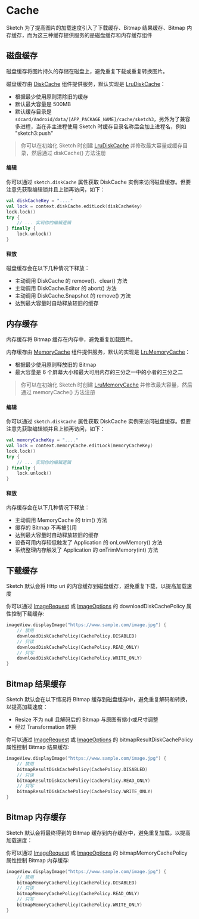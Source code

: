 # Cache

Sketch 为了提高图片的加载速度引入了下载缓存、Bitmap 结果缓存、Bitmap 内存缓存，而为这三种缓存提供服务的是磁盘缓存和内存缓存组件

## 磁盘缓存

磁盘缓存将图片持久的存储在磁盘上，避免重复下载或重复转换图片。

磁盘缓存由 [DiskCache] 组件提供服务，默认实现是 [LruDiskCache]：

* 根据最少使用原则清除旧的缓存
* 默认最大容量是 500MB
* 默认缓存目录是 `sdcard/Android/data/[APP_PACKAGE_NAME]/cache/sketch3`，另外为了兼容多进程，当在非主进程使用 Sketch
  时缓存目录名称后会加上进程名，例如 "sketch3:push"

> 你可以在初始化 Sketch 时创建 [LruDiskCache] 并修改最大容量或缓存目录，然后通过 diskCache() 方法注册

#### 编辑

你可以通过 `sketch.diskCache` 属性获取 DiskCache 实例来访问磁盘缓存。但要注意先获取编辑锁并且上锁再访问，如下：

```kotlin
val diskCacheKey = "...."
val lock = context.diskCache.editLock(diskCacheKey)
lock.lock()
try {
    // ... 实现你的编辑逻辑
} finally {
    lock.unlock()
}
```

#### 释放

磁盘缓存会在以下几种情况下释放：

* 主动调用 DiskCache 的 remove()、clear() 方法
* 主动调用 DiskCache.Editor 的 abort() 方法
* 主动调用 DiskCache.Snapshot 的 remove() 方法
* 达到最大容量时自动释放较旧的缓存

## 内存缓存

内存缓存将 Bitmap 缓存在内存中，避免重复加载图片。

内存缓存由 [MemoryCache] 组件提供服务，默认的实现是 [LruMemoryCache]：

* 根据最少使用原则释放旧的 Bitmap
* 最大容量是 6 个屏幕大小和最大可用内存的三分之一中的小者的三分之二

> 你可以在初始化 Sketch 时创建 [LruMemoryCache] 并修改最大容量，然后通过 memoryCache() 方法注册

#### 编辑

你可以通过 `sketch.diskCache` 属性获取 DiskCache 实例来访问磁盘缓存。但要注意先获取编辑锁并且上锁再访问，如下：

```kotlin
val memoryCacheKey = "...."
val lock = context.memoryCache.editLock(memoryCacheKey)
lock.lock()
try {
    // ... 实现你的编辑逻辑
} finally {
    lock.unlock()
}
```

#### 释放

内存缓存会在以下几种情况下释放：

* 主动调用 MemoryCache 的 trim() 方法
* 缓存的 Bitmap 不再被引用
* 达到最大容量时自动释放较旧的缓存
* 设备可用内存较低触发了 Application 的 onLowMemory() 方法
* 系统整理内存触发了 Application 的 onTrimMemory(int) 方法

## 下载缓存

Sketch 默认会将 Http uri 的内容缓存到磁盘缓存，避免重复下载，以提高加载速度

你可以通过 [ImageRequest] 或 [ImageOptions] 的 downloadDiskCachePolicy 属性控制下载缓存:

```kotlin
imageView.displayImage("https://www.sample.com/image.jpg") {
    // 禁用
    downloadDiskCachePolicy(CachePolicy.DISABLED)
    // 只读
    downloadDiskCachePolicy(CachePolicy.READ_ONLY)
    // 只写
    downloadDiskCachePolicy(CachePolicy.WRITE_ONLY)
}
```

## Bitmap 结果缓存

Sketch 默认会在以下情况将 Bitmap 缓存到磁盘缓存中，避免重复解码和转换，以提高加载速度：

* Resize 不为 null 且解码后的 Bitmap 与原图有缩小或尺寸调整
* 经过 Transformation 转换

你可以通过 [ImageRequest] 或 [ImageOptions] 的 bitmapResultDiskCachePolicy 属性控制 Bitmap 结果缓存:

```kotlin
imageView.displayImage("https://www.sample.com/image.jpg") {
    // 禁用
    bitmapResultDiskCachePolicy(CachePolicy.DISABLED)
    // 只读
    bitmapResultDiskCachePolicy(CachePolicy.READ_ONLY)
    // 只写
    bitmapResultDiskCachePolicy(CachePolicy.WRITE_ONLY)
}
```

## Bitmap 内存缓存

Sketch 默认会将最终得到的 Bitmap 缓存到内存缓存中，避免重复加载，以提高加载速度：

你可以通过 [ImageRequest] 或 [ImageOptions] 的 bitmapMemoryCachePolicy 属性控制 Bitmap 内存缓存:

```kotlin
imageView.displayImage("https://www.sample.com/image.jpg") {
    // 禁用
    bitmapMemoryCachePolicy(CachePolicy.DISABLED)
    // 只读
    bitmapMemoryCachePolicy(CachePolicy.READ_ONLY)
    // 只写
    bitmapMemoryCachePolicy(CachePolicy.WRITE_ONLY)
}
```

[MemoryCache]: ../../sketch/src/main/java/com/github/panpf/sketch/cache/MemoryCache.kt

[LruMemoryCache]: ../../sketch/src/main/java/com/github/panpf/sketch/cache/internal/LruMemoryCache.kt

[DiskCache]: ../../sketch/src/main/java/com/github/panpf/sketch/cache/DiskCache.kt

[LruDiskCache]: ../../sketch/src/main/java/com/github/panpf/sketch/cache/internal/LruDiskCache.kt

[ImageRequest]: ../../sketch/src/main/java/com/github/panpf/sketch/request/ImageRequest.kt

[ImageOptions]: ../../sketch/src/main/java/com/github/panpf/sketch/request/ImageOptions.kt

[reference_article]: http://www.cnblogs.com/zhucai/p/inPreferQualityOverSpeed.html